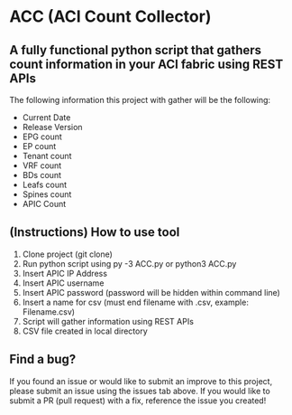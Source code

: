 # ACC (ACI Count Collector) 

## A fully functional python script that gathers count information in your ACI fabric using REST APIs

The following information this project with gather will be the following:
* Current Date
* Release Version
* EPG count 
* EP count
* Tenant count
* VRF count
* BDs count
* Leafs count
* Spines count
* APIC Count

## (Instructions) How to use tool
1. Clone project (git clone)
2. Run python script using py -3 ACC.py or python3 ACC.py 
3. Insert APIC IP Address 
4. Insert APIC username 
5. Insert APIC password (password will be hidden within command line)
6. Insert a name for csv (must end filename with .csv, example: Filename.csv)
7. Script will gather information using REST APIs
8. CSV file created in local directory 


## Find a bug? 

If you found an issue or would like to submit an improve to this project, please submit an issue using the issues tab above. If you would like to submit a PR (pull request) with a fix, reference the issue you created!
